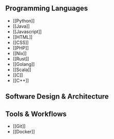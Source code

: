 ## Programming Languages
- [[Python]]
- [[Java]]
- [[Javascript]]
- [[HTML]]
- [[CSS]]
- [[PHP]]
- [[Nix]]
- [[Rust]]
- [[Golang]]
- [[Scala]]
- [[C]]
- [[C++]]

## Software Design & Architecture

## Tools & Workflows
- [[Git]]
- [[Docker]]

